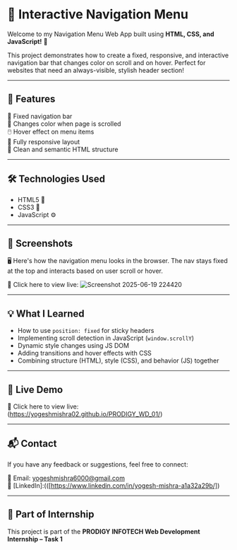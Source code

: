 # 🧭 Interactive Navigation Menu

Welcome to my Navigation Menu Web App built using **HTML, CSS, and JavaScript!** 🎉

This project demonstrates how to create a fixed, responsive, and interactive navigation bar that changes color on scroll and on hover. Perfect for websites that need an always-visible, stylish header section!

---

## 🚀 Features

🎯 Fixed navigation bar  
🎨 Changes color when page is scrolled  
🖱️ Hover effect on menu items  
📱 Fully responsive layout  
📄 Clean and semantic HTML structure

---

## 🛠️ Technologies Used

- HTML5 📄  
- CSS3 🎨  
- JavaScript ⚙️

---

## 📸 Screenshots

🖥️ Here's how the navigation menu looks in the browser. The nav stays fixed at the top and interacts based on user scroll or hover.

🔗 Click here to view live: ![Screenshot 2025-06-19 224420](https://github.com/user-attachments/assets/04000681-08c3-48fb-9ad7-f5ce6931a862)


---

## 💡 What I Learned

- How to use `position: fixed` for sticky headers  
- Implementing scroll detection in JavaScript (`window.scrollY`)  
- Dynamic style changes using JS DOM  
- Adding transitions and hover effects with CSS  
- Combining structure (HTML), style (CSS), and behavior (JS) together

---


## 📲 Live Demo

🔗 Click here to view live: (https://yogeshmishra02.github.io/PRODIGY_WD_01/)

---

## 📬 Contact

If you have any feedback or suggestions, feel free to connect:

📧 Email: yogeshmishra6000@gmail.com  
💼 [LinkedIn]:(([https://www.linkedin.com/in/yogesh-mishra-a1a32a29b/])

---

## 📁 Part of Internship

This project is part of the **PRODIGY INFOTECH Web Development Internship – Task 1**
